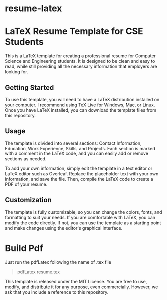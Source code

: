 # resume-latex
# LaTeX Resume Template for CSE Students

This is a LaTeX template for creating a professional resume for Computer Science and Engineering students. It is designed to be clean and easy to read, while still providing all the necessary information that employers are looking for.

## Getting Started

To use this template, you will need to have a LaTeX distribution installed on your computer. I recommend using TeX Live for Windows, Mac, or Linux. Once you have LaTeX installed, you can download the template files from this repository.

## Usage

The template is divided into several sections: Contact Information, Education, Work Experience, Skills, and Projects. Each section is marked with a comment in the LaTeX code, and you can easily add or remove sections as needed.

To add your own information, simply edit the template in a text editor or LaTeX editor such as Overleaf. Replace the placeholder text with your own information, and save the file. Then, compile the LaTeX code to create a PDF of your resume.

## Customization

The template is fully customizable, so you can change the colors, fonts, and formatting to suit your needs. If you are comfortable with LaTeX, you can modify the code directly. If not, you can use the template as a starting point and make changes using the editor's graphical interface.

# Build Pdf
Just run the pdfLatex following the name of .tex file

> pdfLatex resume.tex 

This template is released under the MIT License. You are free to use, modify, and distribute it for any purpose, even commercially. However, we ask that you include a reference to this repository.
